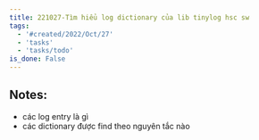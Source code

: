 ```yaml
---
title: 221027-Tìm hiểu log dictionary của lib tinylog hsc sw
tags:
  - '#created/2022/Oct/27'
  - 'tasks'
  - 'tasks/todo'
is_done: False
---
```


## Notes:
- các log entry là gì
- các dictionary được find theo nguyên tắc nào